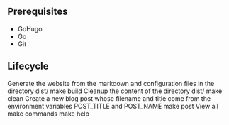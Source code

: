 ## Prerequisites
- GoHugo
- Go
- Git

## Lifecycle
Generate the website from the markdown and configuration files in the directory dist/
    make build
Cleanup the content of the directory dist/
    make clean
Create a new blog post whose filename and title come from the environment variables POST_TITLE and POST_NAME
    make post
View all make commands
    make help
